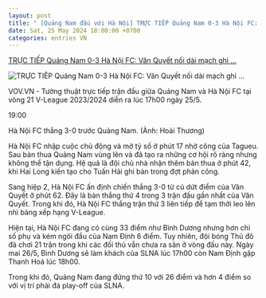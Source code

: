 ```yaml
---
layout: post
title: " [Quảng Nam đấu với Hà Nội] TRỰC TIẾP Quảng Nam 0-3 Hà Nội FC: Văn Quyết nối dài mạch ghi ..."
date: Sat, 25 May 2024 18:00:00 +0700
categories: entries VN
---
```

[TRỰC TIẾP Quảng Nam 0-3 Hà Nội FC: Văn Quyết nối dài mạch ghi ...](https://vov.vn/the-thao/truc-tiep-quang-nam-0-3-ha-noi-fc-van-quyet-noi-dai-mach-ghi-ban-post1097514.vov)

![TRỰC TIẾP Quảng Nam 0-3 Hà Nội FC: Văn Quyết nối dài mạch ghi ...](https://vov-media.emitech.vn/sites/default/files/styles/og_image/public/2024-05/quyet_0.jpg?v=1716643942)

VOV.VN - Tường thuật trực tiếp trận đấu giữa Quảng Nam và Hà Nội FC tại vòng 21 V-League 2023/2024 diễn ra lúc 17h00 ngày 25/5.

19:00

Hà Nội FC thắng 3-0 trước Quảng Nam. (Ảnh: Hoài Thương)

Hà Nội FC nhập cuộc chủ động và mở tỷ số ở phút 17 nhờ công của Tagueu. Sau bàn thua Quảng Nam vùng lên và đã tạo ra những cơ hội rõ ràng nhưng không thể tận dụng. Hệ quả là đội chủ nhà nhận thêm bàn thua ở phút 42, khi Hai Long kiến tạo cho Tuấn Hải ghi bàn trong đợt phản công.

Sang hiệp 2, Hà Nội FC ấn định chiến thắng 3-0 từ cú dứt điểm của Văn Quyết ở phút 62. Đây là bàn thắng thứ 4 trong 3 trận đấu gần nhất của Văn Quyết. Trong khi đó, Hà Nội FC thắng trận thứ 3 liên tiếp để tạm thời leo lên nhì bảng xếp hạng V-League.

Hiện tại, Hà Nội FC đang có cùng 33 điểm như Bình Dương nhưng hơn chỉ số phụ và kém ngôi đầu của Nam Định 6 điểm. Tuy nhiên, đội bóng Thủ đô đã chơi 21 trận trong khi các đối thủ vẫn chưa ra sân ở vòng đấu này. Ngày mai 26/5, Bình Dương sẽ làm khách của SLNA lúc 17h00 còn Nam Định gặp Thanh Hoá lúc 18h00.

Trong khi đó, Quảng Nam đang đứng thứ 10 với 26 điểm và hơn 4 điểm so với vị trí phải đá play-off của SLNA.

